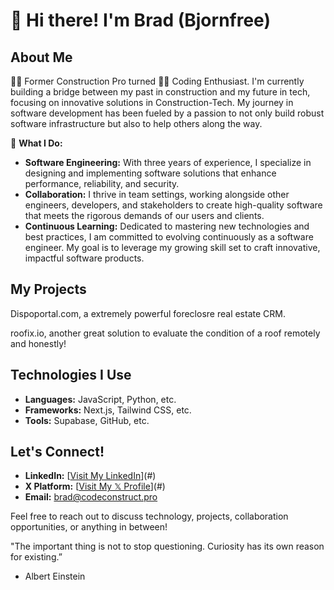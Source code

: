 # 👋 Hi there! I'm Brad (Bjornfree)

## About Me

👷‍♂️ Former Construction Pro turned 👨‍💻 Coding Enthusiast. I'm currently building a bridge between my past in construction and my future in tech, focusing on innovative solutions in Construction-Tech. My journey in software development has been fueled by a passion to not only build robust software infrastructure but also to help others along the way.

🚀 **What I Do:**  
- **Software Engineering:** With three years of experience, I specialize in designing and implementing software solutions that enhance performance, reliability, and security. 
- **Collaboration:** I thrive in team settings, working alongside other engineers, developers, and stakeholders to create high-quality software that meets the rigorous demands of our users and clients.
- **Continuous Learning:** Dedicated to mastering new technologies and best practices, I am committed to evolving continuously as a software engineer. My goal is to leverage my growing skill set to craft innovative, impactful software products.

## My Projects
Dispoportal.com, a extremely powerful foreclosre real estate CRM.

roofix.io, another great solution to evaluate the condition of a roof remotely and honestly!

## Technologies I Use
- **Languages:** JavaScript, Python, etc.
- **Frameworks:** Next.js, Tailwind CSS, etc.
- **Tools:** Supabase, GitHub, etc.

## Let's Connect!
- **LinkedIn:** [[Visit My LinkedIn](https://www.linkedin.com/in/CodeConstructPro/)](#)
- **X Platform:** [[Visit My 𝕏 Profile](https://twitter.com/brad91616/)](#)
- **Email:** [brad@codeconstruct.pro](mailto:your.brad@codeconstruct.pro)

Feel free to reach out to discuss technology, projects, collaboration opportunities, or anything in between!

"The important thing is not to stop questioning. Curiosity has its own reason for existing.”
- Albert Einstein

